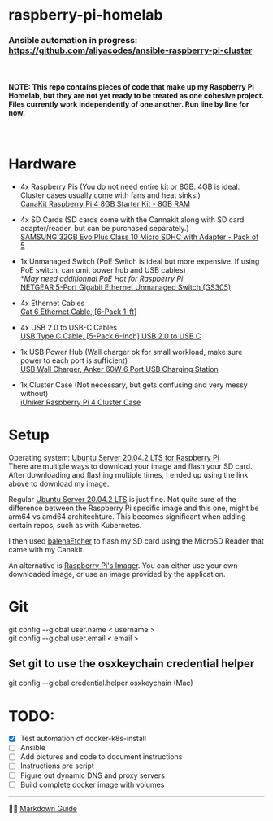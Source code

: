 # raspberry-pi-homelab


### Ansible automation in progress: https://github.com/aliyacodes/ansible-raspberry-pi-cluster  

<br>

#### **NOTE:** This repo contains pieces of code that make up my Raspberry Pi Homelab, but they are not yet ready to be treated as one cohesive project.  Files currently work independently of one another.  Run line by line for now.  

<br>


 
 

# Hardware  

* 4x Raspberry Pis (You do not need entire kit or 8GB. 4GB is ideal. Cluster cases usually come with fans and heat sinks.)  
[CanaKit Raspberry Pi 4 8GB Starter Kit - 8GB RAM](https://www.amazon.com/gp/product/B08956GVXN/ref=ppx_yo_dt_b_asin_image_o01_s00?ie=UTF8&psc=1)  

* 4x SD Cards (SD cards come with the Cannakit along with SD card adapter/reader, but can be purchased separately.)  
[SAMSUNG 32GB Evo Plus Class 10 Micro SDHC with Adapter - Pack of 5](https://www.amazon.com/Samsung-Class-Micro-Adapter-MB-MC32GA/dp/B07NP96DX5/ref=sr_1_4?dchild=1&keywords=32gb+samsung+micro+sd&qid=1621358686&s=electronics&sr=1-4)  

* 1x Unmanaged Switch (PoE Switch is ideal but more expensive. If using PoE switch, can omit power hub and USB cables)  
**May need additionnal PoE Hat for Raspberry Pi*  
[NETGEAR 5-Port Gigabit Ethernet Unmanaged Switch (GS305)](https://www.amazon.com/gp/product/B07S98YLHM/ref=ppx_yo_dt_b_asin_image_o06_s00?ie=UTF8&psc=1)  

* 4x Ethernet Cables  
[Cat 6 Ethernet Cable, [6-Pack 1-ft]](https://www.amazon.com/gp/product/B01IQWGKQ6/ref=ppx_yo_dt_b_asin_image_o02_s00?ie=UTF8&psc=1)  

* 4x USB 2.0 to USB-C Cables  
[USB Type C Cable, [5-Pack 6-Inch] USB 2.0 to USB C](https://www.amazon.com/gp/product/B07MFZM8WZ/ref=ppx_yo_dt_b_asin_image_o04_s00?ie=UTF8&psc=1)  

* 1x USB Power Hub (Wall charger ok for small workload, make sure power to each port is sufficient)  
[USB Wall Charger, Anker 60W 6 Port USB Charging Station](https://www.amazon.com/gp/product/B00P936188/ref=ppx_yo_dt_b_asin_image_o04_s00?ie=UTF8&psc=1)  

* 1x Cluster Case (Not necessary, but gets confusing and very messy without)  
[iUniker Raspberry Pi 4 Cluster Case](https://www.amazon.com/gp/product/B07CTG5N3V/ref=ppx_yo_dt_b_asin_image_o05_s00?ie=UTF8&psc=1)  


# Setup  

Operating system: [Ubuntu Server 20.04.2 LTS for Raspberry Pi](https://ubuntu.com/download/raspberry-pi)  
There are multiple ways to download your image and flash your SD card. After downloading and flashing multiple times, I ended up using the link above to download my image.  

Regular [Ubuntu Server 20.04.2 LTS](https://ubuntu.com/download/server) is just fine.  Not quite sure of the difference between the Raspberry Pi specific image and this one, might be arm64 vs amd64 architechture.  This becomes significant when adding certain repos, such as with Kubernetes.  

I then used [balenaEtcher](https://www.balena.io/etcher/) to flash my SD card using the MicroSD Reader that came with my Canakit.  

An alternative is [Raspberry Pi's Imager](https://www.raspberrypi.org/software/). You can either use your own downloaded image, or use an image provided by the application.  

# Git

git config --global user.name < username >  
git config --global user.email < email >  

## Set git to use the osxkeychain credential helper
git config --global credential.helper osxkeychain (Mac)    


# TODO:  
- [x] Test automation of docker-k8s-install
- [ ] Ansible
- [ ] Add pictures and code to document instructions  
- [ ] Instructions pre script
- [ ] Figure out dynamic DNS and proxy servers  
- [ ] Build complete docker image with volumes

___

:sassy_woman: [Markdown Guide](https://www.markdownguide.org/basic-syntax/)  


